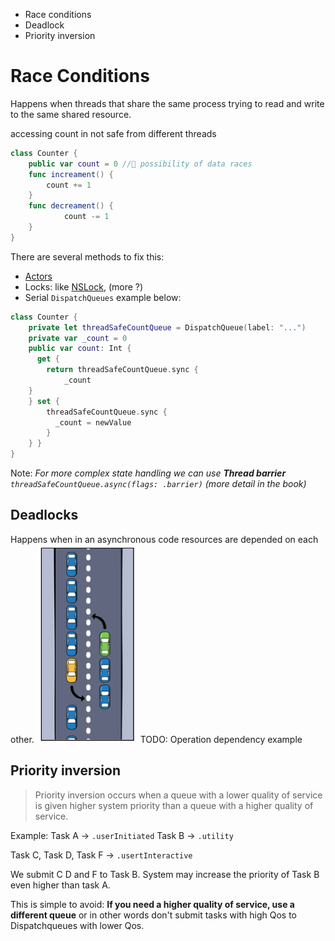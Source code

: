 * Race conditions  
* Deadlock  
* Priority inversion
# Race Conditions
Happens when threads that share the same process trying to read and write to the same shared resource.

accessing count in not safe from different threads
```Swift
class Counter {
	public var count = 0 //🔴 possibility of data races
	func increament() {
		count += 1
	}
	func decreament() {
			count -= 1
	}
}
```

There are several methods to fix this:
* [Actors](../Modern%Concurency/Actors.md) 
* Locks: like [NSLock](https://developer.apple.com/documentation/foundation/nslock), (more ?)
* Serial `DispatchQueues` example below:
```Swift
class Counter {
	private let threadSafeCountQueue = DispatchQueue(label: "...")
	private var _count = 0
	public var count: Int {
	  get {
	    return threadSafeCountQueue.sync {
			_count 
	}
	} set {
	    threadSafeCountQueue.sync {
	      _count = newValue
	    }
	} }
}
```
Note: *For more complex state handling we can use **Thread barrier** `threadSafeCountQueue.async(flags: .barrier)` (more detail in the book)*

## Deadlocks
Happens when in an asynchronous code resources are depended on each other.
![Deadlock Example](attachments/Deadlock.png)
TODO: Operation dependency example

## Priority inversion
> Priority inversion occurs when a queue with a lower quality of service is given higher system priority than a queue with a higher quality of service.

Example:
Task A -> `.userInitiated`
Task B -> `.utility`

Task C, Task D, Task F -> `.usertInteractive`

We submit C D and F to Task B. System may increase the priority of Task B even higher than task A.

This is simple to avoid: **If you need a higher quality of service, use a different queue**
or in other words don't submit tasks with high Qos to Dispatchqueues with lower Qos.